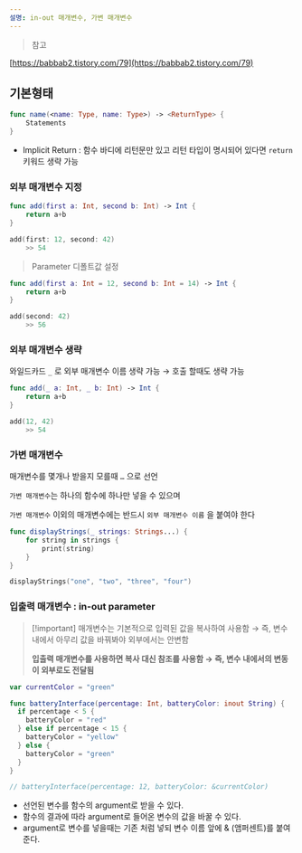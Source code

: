 ```yaml
---
설명: in-out 매개변수, 가변 매개변수
---
```

> 참고

[https://babbab2.tistory.com/79](https://babbab2.tistory.com/79)

## 기본형태

```Swift
func name(<name: Type, name: Type>) -> <ReturnType> {
	Statements
}
```

- Implicit Return : 함수 바디에 리턴문만 있고 리턴 타입이 명시되어 있다면 `return` 키워드 생략 가능

  

### 외부 매개변수 지정

```Swift
func add(first a: Int, second b: Int) -> Int {
	return a+b
}

add(first: 12, second: 42)
	>> 54
```

> Parameter 디폴트값 설정

```Swift
func add(first a: Int = 12, second b: Int = 14) -> Int {
	return a+b
}

add(second: 42)
	>> 56
```

  

### 외부 매개변수 생략

와일드카드 `_` 로 외부 매개변수 이름 생략 가능 → 호출 할때도 생략 가능

```Swift
func add(_ a: Int, _ b: Int) -> Int {
	return a+b
}

add(12, 42)
	>> 54
```

  

### 가변 매개변수

매개변수를 몇개나 받을지 모를때 `…` 으로 선언

`가변 매개변수`는 하나의 함수에 하나만 넣을 수 있으며

`가변 매개변수` 이외의 매개변수에는 반드시 `외부 매개변수 이름` 을 붙여야 한다

```Swift
func displayStrings(_ strings: Strings...) {
	for string in strings {
		print(string)
	}
}

displayStrings("one", "two", "three", "four")
```

  

### 입출력 매개변수 : in-out parameter

> [!important] 매개변수는 기본적으로 입력된 값을 복사하여 사용함 → 즉, 변수 내에서 아무리 값을 바꿔봐야 외부에서는 안변함
> 
> **입출력 매개변수를 사용하면 복사 대신 참조를 사용함 → 즉, 변수 내에서의 변동이 외부로도 전달됨**

```Swift
var currentColor = "green"  

func batteryInterface(percentage: Int, batteryColor: inout String) {
  if percentage < 5 {
    batteryColor = "red"
  } else if percentage < 15 {
    batteryColor = "yellow"
  } else {
    batteryColor = "green"
  }  
}

// batteryInterface(percentage: 12, batteryColor: &currentColor)
```

- 선언된 변수를 함수의 argument로 받을 수 있다.
- 함수의 결과에 따라 argument로 들어온 변수의 값을 바꿀 수 있다.
- argument로 변수를 넣을때는 기존 처럼 넣되 변수 이름 앞에 & (앰퍼센트)를 붙여준다.